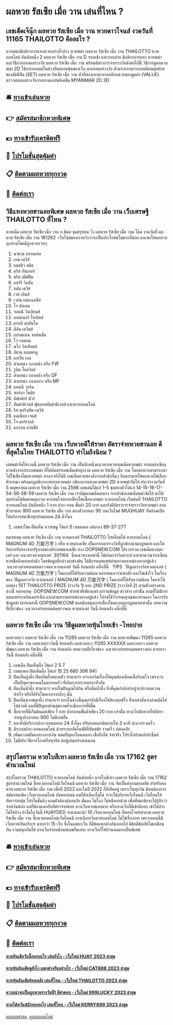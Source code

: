 # ผลหวย รัสเซีย เมื่อ วาน เล่นที่ไหน ?
## เลขเด็ดเจ๊นุ๊ก ผลหวย รัสเซีย เมื่อ วาน หวยดาวโจนส์ งวดวันที่ 11165 THAILOTTO คืออะไร ?
หวยพม่ามีกติกาการแทงหวยอย่างไรบ้าง
หวยพม่า ผลหวย รัสเซีย เมื่อ วาน THAILOTTO หวยออนไลน์ อันดับหนึ่ง 2 ผลหวย รัสเซีย เมื่อ วาน D รอบเช้า และรอบบ่าย มีกติกาการแทง หวยพม่า และวิธีการออกผลรางวัล ผลหวย รัสเซีย เมื่อ วาน พร้อมอัตราการจ่ายรางวัลดังต่อไปนี้
วิธีการดูผลหวยพม่า 2D
ใช้การออกผลในช่วงปิดตลาดหุ้นของเว็บ มาออกผลรางวัล ตัวแรกเอามาจากทศนิยมสุดท้ายของดัชนีปิด (SET) ผลหวย รัสเซีย เมื่อ วาน ตัวที่สองเอามาจากหลักหน่วยของมูลค่า (VALUE) ตรวจสอบผลรางวัลจากทางแอปพลิเคชั่น MYANMAR 2D 3D

## 🛎 [ทางเข้าเล่นหวย](https://bit.ly/3BG5bNw)
## 👉 [สมัครสมาชิกหวยพิเศษ](https://bit.ly/3BG5bNw)
## 💵 [ทางเข้ารับเครดิตฟรี](https://bit.ly/3C3mvgS)
## 👑 [โปรโมชั่นสุดคุ้มค่า](https://bit.ly/3C3mvgS)
## 📋 [ติดตามผลหวยทุกงวด](https://bit.ly/3C3mvgS)
## 📱 [ติดต่อเรา](https://bit.ly/3C3mvgS)

## วิธีแทงหวยฮานอยพิเศษ ผลหวย รัสเซีย เมื่อ วาน เว็บเศรษฐี THAILOTTO ที่ไหน ?
หวยเด็ด ผลหวย รัสเซีย เมื่อ วาน อ.พิมล ชุดสรุปบน วิ่ง ผลหวย รัสเซีย เมื่อ วาน โต๊ด งวดวันที่ ผลหวย รัสเซีย เมื่อ วาน 161262  เว็บไซต์ของเราหวังว่าจะเป็นประโยชน์ไม่มากก็น้อย และขอให้คอหวยทุกท่านโชคดีถูกหวยรวยๆ
1. นาธาน บรอดเฮด
2. เบน เดวีส์
3. แมตธิว สมิธ
4. คริส กันเทอร์
5. คริส เม็ฟฟัม
6. แฮร์รี วิลสัน
7. อดัม เดวีส์
8. เวส เบินส์
9. เวย์น เฮนเนสซีย์
10. โจ อัลเลน
11. จอนนี วิลเลียมส์
12. คอนเนอร์ โรเบิตส์
13. แรบบี มาตันโด
14. ดีลัน เลวิตต์
15. เบรนแนน จอห์นสัน
16. โจ รอดอน
17. นโก วิลเลียมส์
18. อีธาน แอมพาดู
19. แกเร็ธ เบล
20. ตำแหน่ง กองหน้า หรือ FW
21. รูบิน โคลวิลล์
22. ตำแหน่ง กองหลัง หรือ DF
23. ตำแหน่ง กองกลาง หรือ MF
24. แดนนี วอร์ด
25. ซอร์บา โธมัส
26. คีฟเฟอร์ มัวร์
27. ทีมชาติเวลส์ ฟุตบอลทีมชาติเวลส์ แทงหวยออนไลน์
28. รีส นอริงตัน-เดวีส์
29. แดเนียล เจมส์
30. โจ มอร์เรลล์
31. แอรอน แรมซีย์

## ผลหวย รัสเซีย เมื่อ วาน เว็บหวยดีให้ราคา อัตราจ่ายหวยฮานอย ดีที่สุดในไทย THAILOTTO ทำไมถึงนิยม ?
เลขพม่าจัดให้งวดนี้ ผลหวย รัสเซีย เมื่อ วาน เป็นอีกหนึ่งแนวทางหวยเลขเด็ดหวยพม่า จากเหล่าเซียนหวยดังจากประเทศพม่า ที่ได้คัดสรรเลขเด็ดเข้าทุกงวด ผลหวย รัสเซีย เมื่อ วาน โดยคอหวยสามารถนำไปใช้เสี่ยงโชคหวยพม่า ทางเรายังได้มี เลขเด็ดหวยซองดังจากสำนักอื่นๆ อีกมากมายให้คอหวยได้เลือกพิจารณา พร้อมกฏกติกาการแทงหวยพม่า
กติกาการแทงหวยพม่า 2D
หวยพม่าจัดให้ ประจำงวดวันที่ 5 พฤษภาคม ผลหวย รัสเซีย เมื่อ วาน 2566 เลขเด่นได้แก่ 1-5 ชุดสองตัวได้แก่ 14-15-16-17-54-56-58-59 ผลหวย รัสเซีย เมื่อ วาน เรามีชุดเลขเด็ดมาแรง จากสำนักเลขเด็ดพม่าจัดให้ มาให้ทุกท่านได้ติดตามทุกงวด หากสนใจอยากเสี่ยงโชคซื้อหวยพม่า หวยออนไลน์ เริ่มต้นที่ THAILOTTO หวยออนไลน์ อันดับหนึ่ง 1 บาท ฝาก-ถอน ขั้นต่ำ 20 บาท และยังมีอัตราการจ่ายรางวัลหวยพม่า สามตัวบาทละ 900 ผลหวย รัสเซีย เมื่อ วาน สองตัวบาทละ 90 บนเว็บไซต์ MUGHUAY ที่พร้อมเปิดให้บริการสมาชิกทุกท่านตลอด 24 ชั่วโมง
1. เลขนำโชค ฝันเห็น ควายธนู ได้แก่ 5 เลขมงคล เด่นรอง 89-37-277

หมายเหตุ ผลหวย รัสเซีย เมื่อ วาน หวยมาเลย์ THAILOTTO ไทยล็อตโต้ หวยออนไลน์ ( MAGNUM 4D 万能万字 ) หรือ หวยมาเลเซีย เป็นการออกรางวัลที่ถูกต้องตามกฎหมาย และได้รับการรับรองจากรัฐบาลของประเทศมาเลเชีย
ทาง OOPSNEW.COM ได้รวบรวม เลขเด็ดหวยมาเลย์ และ แนวทางหวยมาเลย์  301164  ซึ่งแนวทางเหล่านี้ ได้ผ่านการวิเคราะห์ และคำนวณจากเซียนหวยชื่อดังหลายสำนัก โดยข้อมูลที่กล่าวมาข่างต้น ได้มีการเผยแพร่ผ่านทางหลายช่องทางอยู่แล้ว
 แนวทางถ่ายทอดสดตรวจผล หวยมาเลย์ วันนี้ ย้อนหลัง คลิ๊กที่นี่  
TIPS  วิธีดูผลรางวัลหวยมาเลย์ ( MAGNUM 4D 万能万字 ) ในแบบที่ได้รับความนิยม
หลายคนอาจจะสงสัย และไม่เข้าใจ ในเรื่องของ วิธีดูผลรางวัล หวยมาเลย์ ( MAGNUM 4D 万能万字 ) ในแบบที่ได้รับความนิยม โดยจะใช้ผลของ 1ST THAILOTTO PRIZE (รางวัล 1) และ 2ND PRIZE (รางวัลที่ 2) ตามตัวอย่างด่านล่างนี้
หมายเหตุ  OOPSNEW.COM ทำหน้าที่เพียงแค่รวบรวมข้อมูล ข่าวสาร เท่านั้น ตามที่ได้มีการเผยแพร่ทางอินเตอร์เน็ท และผ่านทางหลายช่องทางอยู่แล้ว โปรดใช้วิจารณญาณของท่านเอง ในการรับข้อมูลข่าวสารเหล่านี้ OOPSNEW.COM ขอสนับสนุนการเสี่ยงโชคแบบถูกกฎหมายเท่านั้น
บทความที่เกี่ยวข้อง
 แนวทางถ่ายทอดสดตรวจผล หวยมาเลย์ วันนี้ ย้อนหลัง คลิ๊กที่นี่  

## ผลหวย รัสเซีย เมื่อ วาน วิธีดูผลหวยหุ้นไทยเช้า -ไทยบ่าย
ผลหวยลาว ผลหวย รัสเซีย เมื่อ วาน 11265 ผลหวย รัสเซีย เมื่อ วาน ผลหวยพัฒนา 11265 ผลหวย รัสเซีย เมื่อ วาน ผลหวยลาววันนี้ ย้อนหลัง
ผลหวยลาว 11265 XXXXXX
 ผลหวยลาว ผลหวยพัฒนา ผลหวย รัสเซีย เมื่อ วาน ย้อนหลัง 
บทความที่เกี่ยวข้อง
 แนวทางถ่ายทอดสดตรวจผล หวยลาว วันนี้ ย้อนหลัง คลิ๊กที่นี่  
1. เลขเด็ด ฝันเห็นผึ้ง ได้แก่ 2 5 7
2. เลขมงคล ฝันเห็นผึ้ง ได้แก่ 15 25 680 306 941
3. ฝันเห็นฝูงผึ้ง ฝันเห็นผึ้งหลายตัว ทำนายว่า อาจจะเกิดเรื่องให้คุณต้องเดือดเนื้อร้อนใจ เพราะจะเป็นปัญหาของคนในครอบครัว ที่เกิดการกระทบกระทั่งกัน
4. ฝันเห็นน้ำผึ้ง ทำนายว่า หากในฝันคุณได้กิน หรือดื่มน้ำผึ้ง สิ่งที่คุณกำลังทำอยู่จะประสบความสำเร็จ หรือได้รับโชคลาภจากสิ่งๆ นั้น
5. ฝันเห็นนางพญาผึ้ง ทำนายว่า หากในช่วงนี้คุณกำลังมีเรื่องให้ต้องทุกข์ใจ สิ่งเหล่านั้นจะผ่านมันไปได้ด้วยดี คนที่มีปัญหาด้านสุขภาพก็จะมีอาการที่ดีขึ้น
6. ซื้อหวยที่นี่เริ่มต้นแค่เพียง 1 บาท ฝากถอนขั้นต่ำเพียง 20 บาท เท่านั้น ทางเว็บมักหวยให้อัตราจ่ายสูงถึงบาทละ 900 ไม่มีเลขอั้น
7. และยังมีบริการฝาก-ถอนตลอด 24 ชั่วโมง ปรับยอดเครดิตภายใน 3 นาที สะดวกรวดเร็ว
8. มีระบบฝาก-ถอนออนไลน์ ด้วยระบบอัตโนมัติที่ทันสมัย รวดเร็ว ปลอดภัย
9. เพิ่มความมั่นคงทางการเงิน หมดปัญหาโดนหลอก เชื่อถือได้ จ่ายจริง โปร่งใสล้านเปอร์เซ็นต์
10. ไม่มีประวัติการโกงหรือทุจริต ต่อผู้เล่นอย่างแน่นอน

## สรุปโดยรวม หวยใบสีเทา ผลหวย รัสเซีย เมื่อ วาน 17162 สูตรคำนวณใหม่
สรุปโดยรวม THAILOTTO หวยออนไลน์ อันดับหนึ่ง หวยใบสีเทา ผลหวย รัสเซีย เมื่อ วาน 17162 สูตรคำนวณใหม่ ซื้อหวยออนไลน์เว็บไหนดี ผลหวย รัสเซีย เมื่อ วาน จัดเป็นคำถามยอดฮิต สำหรับคอหวย ผลหวย รัสเซีย เมื่อ วาน เมื่อปี 2022 และในปี 2022 ก็ยังฮิตอยู่ เพราะในทุกวัน มีคนต้องการสมัครสมาชิก เว็บหวยออนไลน์ กันหลายคน แต่ก็ยังเลือกไมไ่ด้ ว่าจะใช้บริการเว็บไหนดี เว็บไหนให้อัตราจ่ายคุ้ม โปรโมชั่นดีๆ แถมยังต้องปลอดภัย มั่นคง ไม่โกง ไม่หนีหายด้วย
เพื่อที่สมาชิกจะได้รู้สึกว่าจ่ายเงินน้อย แต่ก็ต้องแลกกับอัตราจ่ายน้อย บางเว็บหวยน้อยมาก หรือบางเว็บก็ผีเข้าผีออก เข้าได้บ้างไม่ได้บ้าง ถ้างั้นในวันนี้ HUAYDED จะมาแนะนำ 10 เว็บหวยออนไลน์ ที่ตอบโจทย์คำถาม ผลหวย รัสเซีย เมื่อ วาน ซื้อหวยออนไลน์เว็บไหนดี
การเลือกเว็บหวยออนไลน์ ไม่ใช่เรื่องง่าย เพราะตอนนี้มีเว็บหวยเปิดบริการ มากกว่า 15 เว็บ ซึ่งในแต่ละเว็บ ก็มีข้อแตกต่างกันออกไป มีข้อดีข้อเสียไม่เหมือนกัน รวมสนุกกันได้ บางเว็บจ่ายหนักแต่เลขอั้นเยอะ บางเว็บก็ให้ส่วนลดมากเป็นพิเศษ

## 🛎 [ทางเข้าเล่นหวย](https://bit.ly/3BG5bNw)
## 👉 [สมัครสมาชิกหวยพิเศษ](https://bit.ly/3BG5bNw)
## 💵 [ทางเข้ารับเครดิตฟรี](https://bit.ly/3C3mvgS)
## 👑 [โปรโมชั่นสุดคุ้มค่า](https://bit.ly/3C3mvgS)
## 📋 [ติดตามผลหวยทุกงวด](https://bit.ly/3C3mvgS)
## 📱 [ติดต่อเรา](https://bit.ly/3C3mvgS)

#### [หวยอินเดียวันนี้ออกอะไร เล่นยังไง - เว็บใหม่ HUAY 2023 ล่าสุด](https://atom.io/themes/หวยอินเดียวันนี้ออกอะไร%20เล่นยังไง%20-%20เว็บใหม่%20huay%202023%20ล่าสุด)
#### [หวยหุ้นอินเดียดูยังไง แตกต่างกันอย่างไร - เว็บใหม่ CAT888 2023 ล่าสุด](https://atom.io/themes/หวยหุ้นอินเดียดูยังไง%20แตกต่างกันอย่างไร%20-%20เว็บใหม่%20cat888%202023%20ล่าสุด)
#### [หวยหุ้นอินเดียย้อนหลัง เล่นที่ไหน - เว็บใหม่ THAILOTTO 2023 ล่าสุด](https://atom.io/themes/หวยหุ้นอินเดียย้อนหลัง%20เล่นที่ไหน%20-%20เว็บใหม่%20thailotto%202023%20ล่าสุด)
#### [ความน่าจะเป็นถูกหวยรางวัลที่1 มีคำตอบ - เว็บใหม่ 999LUCKY 2023 ล่าสุด](https://atom.io/themes/ความน่าจะเป็นถูกหวยรางวัลที่1%20มีคำตอบ%20-%20เว็บใหม่%20999lucky%202023%20ล่าสุด)
#### [หวยไต้หวัน4Dออกอะไร เล่นที่ไหน - เว็บใหม่ KERRY899 2023 ล่าสุด](https://atom.io/themes/หวยไต้หวัน4dออกอะไร%20เล่นที่ไหน%20-%20เว็บใหม่%20kerry899%202023%20ล่าสุด)

[ผลบอลล่าสุด](https://siamsport.tv "ผลบอลล่าสุด"), [ดูบอลออนไลน์](https://siamsport.tv/ดูบอลสด "ดูบอลออนไลน์")